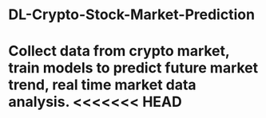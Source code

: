 # DL-Crypto-Stock-Market-Prediction
Collect data from crypto market, train models to predict future market trend, real time market data analysis.
<<<<<<< HEAD
=======



